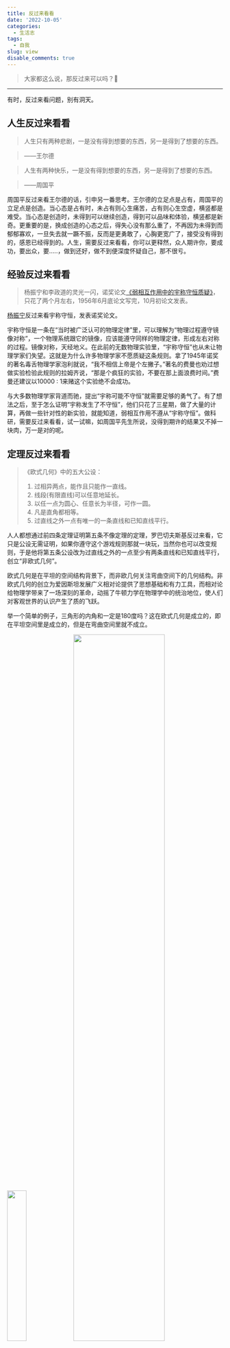 ```yaml
---
title: 反过来看看
date: '2022-10-05'
categories:
  - 生活志
tags:
  - 自我
slug: view
disable_comments: true
---
```

> 大家都这么说，那反过来可以吗？🤔
---
有时，反过来看问题，别有洞天。

## 人生反过来看看

> 人生只有两种悲剧，一是没有得到想要的东西，另一是得到了想要的东西。

> ——王尔德

> 人生有两种快乐，一是没有得到想要的东西，另一是得到了想要的东西。

> ——周国平

周国平反过来看王尔德的话，引申另一番思考。王尔德的立足点是占有，周国平的立足点是创造。当心态是占有时，未占有则心生痛苦，占有则心生空虚，横竖都是难受。当心态是创造时，未得到可以继续创造，得到可以品味和体验，横竖都是新奇。更重要的是，换成创造的心态之后，得失心没有那么重了，不再因为未得到而郁郁寡欢，一旦失去就一蹶不振，反而是更勇敢了，心胸更宽广了，接受没有得到的，感恩已经得到的。人生，需要反过来看看，你可以更释然，众人期许你，要成功，要出众，要.....，做到还好，做不到便深度怀疑自己，那不很亏。

## 经验反过来看看

> 杨振宁和李政道的灵光一闪，诺奖论文[《弱相互作用中的宇称守恒质疑》](https://mp.weixin.qq.com/s/Hzi-bmWX52MA0vYWvvr4UA)，只花了两个月左右，1956年6月底论文写完，10月初论文发表。

[杨振宁](https://mp.weixin.qq.com/s/G4oJTqF8KNVKBoW60fJTIw)反过来看宇称守恒，发表诺奖论文。

宇称守恒是一条在“当时被广泛认可的物理定律”里，可以理解为“物理过程遵守镜像对称”，一个物理系统跟它的镜像，应该能遵守同样的物理定律，形成左右对称的过程。镜像对称，天经地义。在此前的无数物理实验里，“宇称守恒”也从未让物理学家们失望。这就是为什么许多物理学家不愿质疑这条规则。拿了1945年诺奖的著名毒舌物理学家泡利就说，“我不相信上帝是个左撇子。”著名的费曼也劝过想做实验检验此规则的拉姆齐说，“那是个疯狂的实验，不要在那上面浪费时间。”费曼还建议以10000 : 1来赌这个实验绝不会成功。

与大多数物理学家背道而驰，提出“宇称可能不守恒”就需要足够的勇气了。有了想法之后，至于怎么证明“宇称发生了不守恒”，他们只花了三星期，做了大量的计算，再做一些针对性的新实验，就能知道，弱相互作用不遵从“宇称守恒”。做科研，需要反过来看看，试一试嘛，如周国平先生所说，没得到期许的结果又不掉一块肉，万一是对的呢。

## 定理反过来看看

> 《欧式几何》中的五大公设：  
> 1. 过相异两点，能作且只能作一直线。
> 1. 线段(有限直线)可以任意地延长。
> 1. 以任一点为圆心、任意长为半径，可作一圆。
> 1. 凡是直角都相等。
> 1. 过直线之外一点有唯一的一条直线和已知直线平行。

人人都想通过前四条定理证明第五条不像定理的定理，罗巴切夫斯基反过来看，它只是公设无需证明，如果你遵守这个游戏规则那就一块玩，当然你也可以改变规则，于是他将第五条公设改为过直线之外的一点至少有两条直线和已知直线平行，创立“非欧式几何”。

欧式几何是在平坦的空间结构背景下，而非欧几何关注弯曲空间下的几何结构。非欧式几何的创立为爱因斯坦发展广义相对论提供了思想基础和有力工具，而相对论给物理学带来了一场深刻的革命，动摇了牛顿力学在物理学中的统治地位，使人们对客观世界的认识产生了质的飞跃。

举一个简单的例子，三角形的内角和一定是180度吗？这在欧式几何是成立的，即在平坦空间里是成立的，但是在弯曲空间里就不成立。

<img src="/images/1005_1.jpg" width="30%"> <img src="/images/1005_2.jpg" width="65%">

那我们生活的三维空间是平坦的还是弯曲的？验证想法很简单，在空间中的三点之间拉几条绳子，由此得到一个三角形，然后看看它的内角和是否等于180度不就好了。爱因斯坦提出一个假设：大质量物体附近的物理空间会变得弯曲，也就是说，我们在地球和另外两颗恒星之间拉三条绳子，把太阳围起来，那么你会发现，这个三角形的内角和明显不等于180度。为了验证这个猜想，找到合适的可观测的行星，我们需要挑选一个好日子，哪怕是白天，空中的恒星也清晰可见，不被太阳光遮挡，那就是日全食当天。1919年英国一支天文学小队长来到了西非的普林西比岛，这个地方是那一年观测日全食的最佳地点，测量结果验证了爱因斯坦的猜想。非欧几何更贴近真相，我们生活在弯曲的三维空间，那到底是局部弯曲还是全局弯曲？可以看看[这里](https://baijiahao.baidu.com/s?id=1694362152888969715)。

做理论，反过来看看，举手创造新的理论大厦，比之前那座更辉煌。

### 寻常观点反过来看看

寻常观点很多很多，比如，你不要拿自己长处跟别人短处比，比赢了也没什么，你要拿自己短板跟别人长处比，这样都比赢了，你就是真的厉害。

反过来看的话呢，就是，你大可以拿自己长处跟别人的短处比，这样你才知道自己是谁，天赋在哪里，而不陷入循环的自卑（此处应该也可以抬杠，就是说，自己的长处也比不过别人的短处，这真的是有的，那就换个参照物吧，哈哈）。刚看过《地球动脉》第一季，里面有三处激烈的场景，狼捕羊，鲨鱼捕海狗，鬣狗捕鹿。狼爆发力强，但是羊的奔跑速度很快，只要一门心思往前跑，一定可以逃脱狼口；鲨鱼有力量，但是海狗灵活呀，鲨鱼游的快但是转弯不行呀，只要海狗不放弃跟鲨鱼转圈子，鲨鱼也耐他不合；鬣狗是有耐力，但鹿有捕捉微弱声音的耳朵，不放松警惕，关键时候也可以救自己一命呀。

当我试着反过来看问题的时候，我发现很多专家说的东西就是跟大众唱反调的，比如
- 《黑客与画家》里说的“在现代社会中，收入差距拉大实际上是一种健康的信号？”
- 著名心理学家武志红说：[“亲如母女，不是最好的婆媳关系。”](https://mp.weixin.qq.com/s/dglmIgsP_t7bt6Yt8I_Ksg)
- 心理咨询师徐慢慢说：[“如何拥有一段好关系？学会按时生气。”](https://mp.weixin.qq.com/s/vyxKxRH7CERALUPoWASVOg)
- 我的老师说：“做菜的油烟比抽烟的烟吸入肺里更多。”

`$\vdots$`


### 总结

我们生在这片泥泞里，有时要跳脱出来是有点难，跳出世俗的观点，有些还真的是很优秀的人才能做得到（为什么不是跳脱了之后优秀呢🤔，哈哈，随时反过来想想），但是呢，作为普通的大众，我觉得自己起码可以意识到，我可以这么去想，可以这么去思考问题，错了就错了，又不打紧。





























